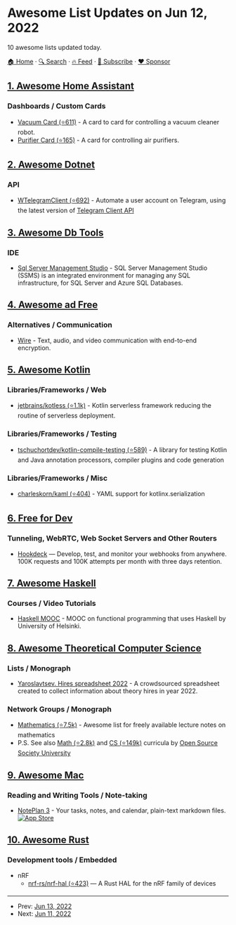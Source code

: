 # Awesome List Updates on Jun 12, 2022

10 awesome lists updated today.

[🏠 Home](/README.md) · [🔍 Search](https://www.trackawesomelist.com/search/) · [🔥 Feed](https://www.trackawesomelist.com/rss.xml) · [📮 Subscribe](https://trackawesomelist.us17.list-manage.com/subscribe?u=d2f0117aa829c83a63ec63c2f&id=36a103854c) · [❤️  Sponsor](https://github.com/sponsors/theowenyoung)



## [1. Awesome Home Assistant](/content/frenck/awesome-home-assistant/README.md)

### Dashboards / Custom Cards

*   [Vacuum Card (⭐611)](https://github.com/denysdovhan/vacuum-card) - A card to card for controlling a vacuum cleaner robot.
*   [Purifier Card (⭐165)](https://github.com/denysdovhan/purifier-card) - A card for controlling air purifiers.

## [2. Awesome Dotnet](/content/quozd/awesome-dotnet/README.md)

### API

*   [WTelegramClient (⭐692)](https://github.com/wiz0u/WTelegramClient) - Automate a user account on Telegram, using the latest version of [Telegram Client API](https://core.telegram.org/methods)

## [3. Awesome Db Tools](/content/mgramin/awesome-db-tools/README.md)

### IDE

*   [Sql Server Management Studio](https://docs.microsoft.com/en-us/sql/ssms/sql-server-management-studio-ssms) - SQL Server Management Studio (SSMS) is an integrated environment for managing any SQL infrastructure, for SQL Server and Azure SQL Databases.

## [4. Awesome ad Free](/content/johnjago/awesome-ad-free/README.md)

### Alternatives / Communication

*   [Wire](https://wire.com/en/resources/whitepapers/privacy/) - Text, audio, and video communication with end-to-end encryption.

## [5. Awesome Kotlin](/content/KotlinBy/awesome-kotlin/README.md)

### Libraries/Frameworks / Web

*   [jetbrains/kotless (⭐1.1k)](https://github.com/jetbrains/kotless) - Kotlin serverless framework reducing the routine of serverless deployment.

### Libraries/Frameworks / Testing

*   [tschuchortdev/kotlin-compile-testing (⭐589)](https://github.com/tschuchortdev/kotlin-compile-testing) - A library for testing Kotlin and Java annotation processors, compiler plugins and code generation

### Libraries/Frameworks / Misc

*   [charleskorn/kaml (⭐404)](https://github.com/charleskorn/kaml) - YAML support for kotlinx.serialization

## [6. Free for Dev](/content/ripienaar/free-for-dev/README.md)

### Tunneling, WebRTC, Web Socket Servers and Other Routers

*   [Hookdeck](https://hookdeck.com/pricing) — Develop, test, and monitor your webhooks from anywhere. 100K requests and 100K attempts per month with three days retention.

## [7. Awesome Haskell](/content/krispo/awesome-haskell/README.md)

### Courses / Video Tutorials

*   [Haskell MOOC](https://haskell.mooc.fi/) - MOOC on functional programming that uses Haskell by University of Helsinki.

## [8. Awesome Theoretical Computer Science](/content/mostafatouny/awesome-theoretical-computer-science/README.md)

### Lists / Monograph

*   [Yaroslavtsev. Hires spreadsheet 2022](http://grigory.us/blog/theory-jobs-2022/) - A crowdsourced spreadsheet created to collect information about theory hires in year 2022.

### Network Groups / Monograph

*   [Mathematics (⭐7.5k)](https://github.com/rossant/awesome-math) - Awesome list for freely available lecture notes on mathematics
*   P.S. See also [Math (⭐2.8k)](https://github.com/ossu/math) and [CS (⭐149k)](https://github.com/ossu/computer-science) curricula by [Open Source Society University](https://github.com/ossu)

## [9. Awesome Mac](/content/jaywcjlove/awesome-mac/README.md)

### Reading and Writing Tools / Note-taking

*   [NotePlan 3](https://noteplan.co/) - Your tasks, notes, and calendar, plain-text markdown files.  [![App Store](https://jaywcjlove.github.io/sb/ico/min-app-store.svg "App Store Software")](https://apps.apple.com/en/app/noteplan-3/id1505432629)

## [10. Awesome Rust](/content/rust-unofficial/awesome-rust/README.md)

### Development tools / Embedded

*   nRF
    *   [nrf-rs/nrf-hal (⭐423)](https://github.com/nrf-rs/nrf-hal) — A Rust HAL for the nRF family of devices

---

- Prev: [Jun 13, 2022](/content/2022/06/13/README.md)
- Next: [Jun 11, 2022](/content/2022/06/11/README.md)